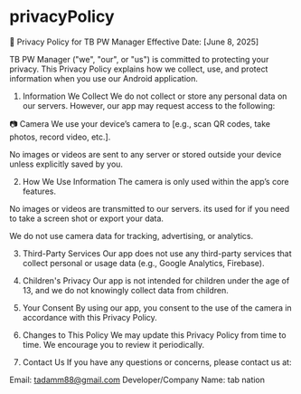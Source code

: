 # privacyPolicy

📄 Privacy Policy for TB PW Manager 
Effective Date: [June 8, 2025]

TB PW Manager ("we", "our", or "us") is committed to protecting your privacy. This Privacy Policy explains how we collect, use, and protect information when you use our Android application.

1. Information We Collect
We do not collect or store any personal data on our servers. However, our app may request access to the following:

📷 Camera
We use your device’s camera to [e.g., scan QR codes, take photos, record video, etc.].

No images or videos are sent to any server or stored outside your device unless explicitly saved by you.

2. How We Use Information
The camera is only used within the app’s core features.

No images or videos are transmitted to our servers. its used for if you need to take a screen shot or export your data.

We do not use camera data for tracking, advertising, or analytics.

3. Third-Party Services
Our app does not use any third-party services that collect personal or usage data (e.g., Google Analytics, Firebase).

4. Children's Privacy
Our app is not intended for children under the age of 13, and we do not knowingly collect data from children.

5. Your Consent
By using our app, you consent to the use of the camera in accordance with this Privacy Policy.

6. Changes to This Policy
We may update this Privacy Policy from time to time. We encourage you to review it periodically.

7. Contact Us
If you have any questions or concerns, please contact us at:

Email: tadamm88@gmail.com
Developer/Company Name: tab nation

